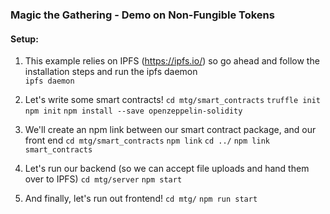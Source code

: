 ### Magic the Gathering - Demo on Non-Fungible Tokens 

#### Setup:
1) This example relies on IPFS (https://ipfs.io/) so go ahead and follow the installation steps and run the ipfs daemon     
`ipfs daemon`

2) Let's write some smart contracts! 
`cd mtg/smart_contracts`
`truffle init` 
`npm init` 
`npm install --save openzeppelin-solidity` 

<black magic> 

3) We'll create an npm link between our smart contract package, and our front end 
`cd mtg/smart_contracts`
`npm link`
`cd ../`
`npm link smart_contracts`

4) Let's run our backend (so we can accept file uploads and hand them over to IPFS) 
`cd mtg/server` 
`npm start` 

5) And finally, let's run out frontend! 
`cd mtg/`
`npm run start` 
